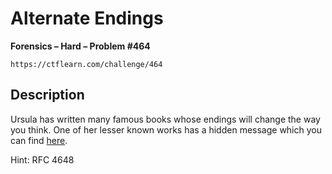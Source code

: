# Alternate Endings

**Forensics – Hard – Problem #464**

`https://ctflearn.com/challenge/464`


## Description

Ursula has written many famous books whose endings will change the way you
think. One of her lesser known works has a hidden message which you can find
[here](./extra/input.txt).

Hint: RFC 4648
